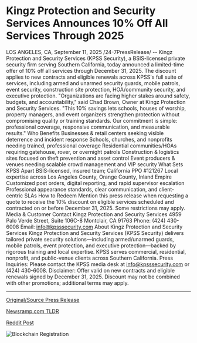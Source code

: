 # Kingz Protection and Security Services Announces 10% Off All Services Through 2025

LOS ANGELES, CA, September 11, 2025 /24-7PressRelease/ -- Kingz Protection and Security Services (KPSS Security), a BSIS-licensed private security firm serving Southern California, today announced a limited-time offer of 10% off all services through December 31, 2025. The discount applies to new contracts and eligible renewals across KPSS's full suite of services, including armed and unarmed security guards, mobile patrols, event security, construction site protection, HOA/community security, and executive protection.  "Organizations are facing higher stakes around safety, budgets, and accountability," said Chad Brown, Owner at Kingz Protection and Security Services. "This 10% savings lets schools, houses of worship, property managers, and event organizers strengthen protection without compromising quality or training standards. Our commitment is simple: professional coverage, responsive communication, and measurable results."  Who Benefits  Businesses & retail centers seeking visible deterrence and incident response  Schools, churches, and nonprofits needing trained, professional coverage  Residential communities/HOAs requiring gatehouse, rover, or overnight patrols  Construction & logistics sites focused on theft prevention and asset control  Event producers & venues needing scalable crowd management and VIP security  What Sets KPSS Apart  BSIS-licensed, insured team; California PPO #121267  Local expertise across Los Angeles County, Orange County, Inland Empire  Customized post orders, digital reporting, and rapid supervisor escalation  Professional appearance standards, clear communication, and client-centric SLAs  How to Redeem  Mention this press release when requesting a quote to receive the 10% discount on eligible services scheduled and contracted on or before December 31, 2025. Some restrictions may apply.  Media & Customer Contact  Kingz Protection and Security Services 4959 Palo Verde Street, Suite 106C-8 Montclair, CA 91763 Phone: (424) 430-6008 Email: info@kpsssecurity.com  About Kingz Protection and Security Services  Kingz Protection and Security Services (KPSS Security) delivers tailored private security solutions—including armed/unarmed guards, mobile patrols, event protection, and executive protection—backed by rigorous training and local expertise. KPSS serves commercial, residential, nonprofit, and public-venue clients across Southern California.  Press Inquiries: Please contact the KPSS media desk at info@kpsssecurity.com or (424) 430-6008.  Disclaimer: Offer valid on new contracts and eligible renewals signed by December 31, 2025. Discount may not be combined with other promotions; additional terms may apply. 

---

[Original/Source Press Release](https://www.24-7pressrelease.com/press-release/526653/kingz-protection-and-security-services-announces-10-off-all-services-through-2025)
                    

[Newsramp.com TLDR](https://newsramp.com/curated-news/kpss-security-offers-10-discount-on-all-services-through-2025/4b8e092bb88fcf8dab5808b11a929efb) 

 



[Reddit Post](https://www.reddit.com/r/TravelAndLeisureNews/comments/1ne2duw/kpss_security_offers_10_discount_on_all_services/) 



![Blockchain Registration](https://cdn.newsramp.app/24-7PressRelease/qrcode/259/11/mendLULU.webp)